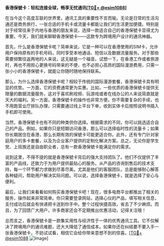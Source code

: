**香港保號卡：轻松连接全球，畅享无忧通讯[[TG💪+ @esim1088](https://t.me/s/esim1088)]**

在当今这个高度互联的世界里，通讯工具的重要性不言而喻。无论是日常的生活沟通还是商务旅行，一张合适的手机卡或流量卡都能让我们的生活更加便捷。特别是对于经常往来于内地与香港的朋友来说，选择一款适合自己的香港保號卡显得尤为重要。今天，我们就来聊聊香港保號卡——这款专为跨境用户设计的通讯神器。

首先，什么是香港保號卡呢？简单来说，它是一种可以在香港使用的SIM卡，允许用户保持原有的手机号码，同时享受本地通话、短信以及数据流量服务。对于那些需要频繁往返两地的人来说，这无疑是一个福音。试想一下，在香港工作或者旅游时，再也不用担心更换号码带来的不便，也不必担心高昂的国际漫游费用，只需一张小小的香港保號卡，就能让你随时随地保持联系。

那么，为什么选择香港保號卡呢？相较于传统的国际漫游套餐，香港保號卡具有明显的优势。一方面，它的资费通常更为实惠。比如，一些优质的香港保號卡提供无限量的数据流量服务，这对于喜欢刷视频、玩游戏或者在线办公的人来说简直就是天大的福利。另一方面，香港保號卡的操作也非常方便。你不需要复杂的手续，也不用跑营业厅排队办理，只需要通过线上平台下单，收到实体卡后按照说明书插入手机即可使用。

当然，香港保號卡也有不同的种类供你选择。根据需求的不同，你可以挑选适合自己的产品。例如，如果你只是短期访问香港，那么可以选择临时性的流量卡；如果你长期居住在香港，那么长期有效的保號卡可能更适合你。此外，还有专门针对家庭用户的多卡套餐，以及为企业客户提供的定制化解决方案。总之，无论你是学生党、上班族还是自由职业者，总有一款香港保號卡能满足你的需求。

说到这里，不得不提的就是香港保號卡背后的强大支持团队了。他们不仅提供了丰富的产品线，还致力于为用户提供最贴心的服务。从产品的咨询到售后的技术支持，每一个环节都力求做到尽善尽美。尤其是他们的客服团队，总是能够耐心解答各种疑问，帮助用户解决实际问题。可以说，选择香港保號卡，就是选择了安心与便利。

最后，让我们来看看如何购买香港保號卡吧！现在，很多电商平台都推出了相关的服务，操作起来非常简单。你只需要登录网站，选择心仪的产品，填写相关信息，支付成功后就会有快递把卡送到你手中。整个过程快捷高效，省去了不少麻烦。而且，为了回馈广大用户，许多商家还会不定期推出优惠活动，记得关注哦！

总而言之，香港保號卡是一款集实用性与经济性于一体的优秀通讯工具。它不仅解决了跨境用户的通讯难题，还大大降低了通信成本。如果你还在纠结要不要入手一张香港保號卡，不妨试试看，相信它会给你带来意想不到的惊喜。[[TG💪+ @esim1088](https://t.me/s/esim1088) ![Image](https://i.postimg.cc/4NQfJmqS/Snipaste-2025-05-13-00-14-12.png)]